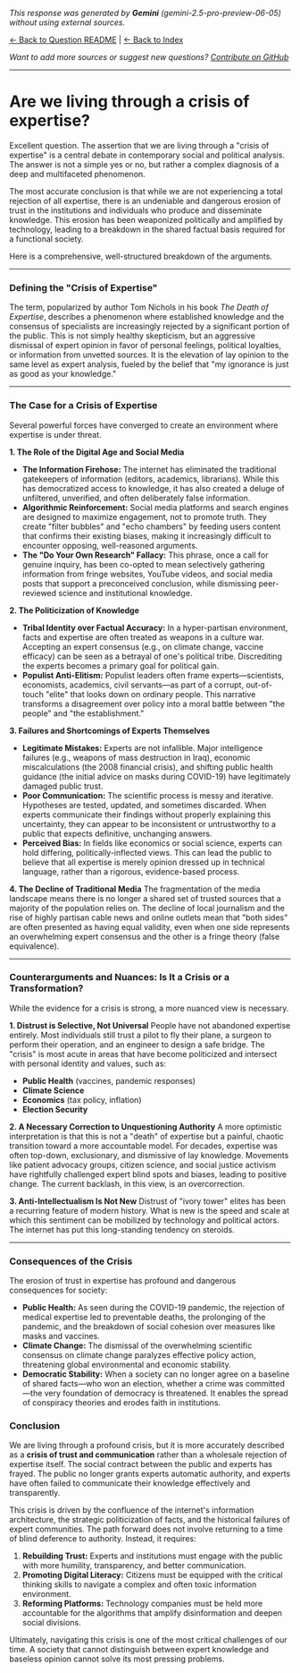 <!-- 
Generated by: gemini
Model: gemini-2.5-pro-preview-06-05
Prompt type: default
Generated at: 2025-06-09T20:41:38.373875
-->

*This response was generated by **Gemini** (gemini-2.5-pro-preview-06-05) without using external sources.*

[← Back to Question README](README.md) | [← Back to Index](../README.md)

*Want to add more sources or suggest new questions? [Contribute on GitHub](https://github.com/justinwest/SuggestedSources)*

---

# Are we living through a crisis of expertise?

Excellent question. The assertion that we are living through a "crisis of expertise" is a central debate in contemporary social and political analysis. The answer is not a simple yes or no, but rather a complex diagnosis of a deep and multifaceted phenomenon.

The most accurate conclusion is that while we are not experiencing a total rejection of all expertise, there is an undeniable and dangerous erosion of trust in the institutions and individuals who produce and disseminate knowledge. This erosion has been weaponized politically and amplified by technology, leading to a breakdown in the shared factual basis required for a functional society.

Here is a comprehensive, well-structured breakdown of the arguments.

---

### **Defining the "Crisis of Expertise"**

The term, popularized by author Tom Nichols in his book *The Death of Expertise*, describes a phenomenon where established knowledge and the consensus of specialists are increasingly rejected by a significant portion of the public. This is not simply healthy skepticism, but an aggressive dismissal of expert opinion in favor of personal feelings, political loyalties, or information from unvetted sources. It is the elevation of lay opinion to the same level as expert analysis, fueled by the belief that "my ignorance is just as good as your knowledge."

---

### **The Case for a Crisis of Expertise**

Several powerful forces have converged to create an environment where expertise is under threat.

**1. The Role of the Digital Age and Social Media**
*   **The Information Firehose:** The internet has eliminated the traditional gatekeepers of information (editors, academics, librarians). While this has democratized access to knowledge, it has also created a deluge of unfiltered, unverified, and often deliberately false information.
*   **Algorithmic Reinforcement:** Social media platforms and search engines are designed to maximize engagement, not to promote truth. They create "filter bubbles" and "echo chambers" by feeding users content that confirms their existing biases, making it increasingly difficult to encounter opposing, well-reasoned arguments.
*   **The "Do Your Own Research" Fallacy:** This phrase, once a call for genuine inquiry, has been co-opted to mean selectively gathering information from fringe websites, YouTube videos, and social media posts that support a preconceived conclusion, while dismissing peer-reviewed science and institutional knowledge.

**2. The Politicization of Knowledge**
*   **Tribal Identity over Factual Accuracy:** In a hyper-partisan environment, facts and expertise are often treated as weapons in a culture war. Accepting an expert consensus (e.g., on climate change, vaccine efficacy) can be seen as a betrayal of one's political tribe. Discrediting the experts becomes a primary goal for political gain.
*   **Populist Anti-Elitism:** Populist leaders often frame experts—scientists, economists, academics, civil servants—as part of a corrupt, out-of-touch "elite" that looks down on ordinary people. This narrative transforms a disagreement over policy into a moral battle between "the people" and "the establishment."

**3. Failures and Shortcomings of Experts Themselves**
*   **Legitimate Mistakes:** Experts are not infallible. Major intelligence failures (e.g., weapons of mass destruction in Iraq), economic miscalculations (the 2008 financial crisis), and shifting public health guidance (the initial advice on masks during COVID-19) have legitimately damaged public trust.
*   **Poor Communication:** The scientific process is messy and iterative. Hypotheses are tested, updated, and sometimes discarded. When experts communicate their findings without properly explaining this uncertainty, they can appear to be inconsistent or untrustworthy to a public that expects definitive, unchanging answers.
*   **Perceived Bias:** In fields like economics or social science, experts can hold differing, politically-inflected views. This can lead the public to believe that all expertise is merely opinion dressed up in technical language, rather than a rigorous, evidence-based process.

**4. The Decline of Traditional Media**
The fragmentation of the media landscape means there is no longer a shared set of trusted sources that a majority of the population relies on. The decline of local journalism and the rise of highly partisan cable news and online outlets mean that "both sides" are often presented as having equal validity, even when one side represents an overwhelming expert consensus and the other is a fringe theory (false equivalence).

---

### **Counterarguments and Nuances: Is It a Crisis or a Transformation?**

While the evidence for a crisis is strong, a more nuanced view is necessary.

**1. Distrust is Selective, Not Universal**
People have not abandoned expertise entirely. Most individuals still trust a pilot to fly their plane, a surgeon to perform their operation, and an engineer to design a safe bridge. The "crisis" is most acute in areas that have become politicized and intersect with personal identity and values, such as:
*   **Public Health** (vaccines, pandemic responses)
*   **Climate Science**
*   **Economics** (tax policy, inflation)
*   **Election Security**

**2. A Necessary Correction to Unquestioning Authority**
A more optimistic interpretation is that this is not a "death" of expertise but a painful, chaotic transition toward a more accountable model. For decades, expertise was often top-down, exclusionary, and dismissive of lay knowledge. Movements like patient advocacy groups, citizen science, and social justice activism have rightfully challenged expert blind spots and biases, leading to positive change. The current backlash, in this view, is an overcorrection.

**3. Anti-Intellectualism Is Not New**
Distrust of "ivory tower" elites has been a recurring feature of modern history. What is new is the speed and scale at which this sentiment can be mobilized by technology and political actors. The internet has put this long-standing tendency on steroids.

---

### **Consequences of the Crisis**

The erosion of trust in expertise has profound and dangerous consequences for society:

*   **Public Health:** As seen during the COVID-19 pandemic, the rejection of medical expertise led to preventable deaths, the prolonging of the pandemic, and the breakdown of social cohesion over measures like masks and vaccines.
*   **Climate Change:** The dismissal of the overwhelming scientific consensus on climate change paralyzes effective policy action, threatening global environmental and economic stability.
*   **Democratic Stability:** When a society can no longer agree on a baseline of shared facts—who won an election, whether a crime was committed—the very foundation of democracy is threatened. It enables the spread of conspiracy theories and erodes faith in institutions.

### **Conclusion**

We are living through a profound crisis, but it is more accurately described as a **crisis of trust and communication** rather than a wholesale rejection of expertise itself. The social contract between the public and experts has frayed. The public no longer grants experts automatic authority, and experts have often failed to communicate their knowledge effectively and transparently.

This crisis is driven by the confluence of the internet's information architecture, the strategic politicization of facts, and the historical failures of expert communities. The path forward does not involve returning to a time of blind deference to authority. Instead, it requires:

1.  **Rebuilding Trust:** Experts and institutions must engage with the public with more humility, transparency, and better communication.
2.  **Promoting Digital Literacy:** Citizens must be equipped with the critical thinking skills to navigate a complex and often toxic information environment.
3.  **Reforming Platforms:** Technology companies must be held more accountable for the algorithms that amplify disinformation and deepen social divisions.

Ultimately, navigating this crisis is one of the most critical challenges of our time. A society that cannot distinguish between expert knowledge and baseless opinion cannot solve its most pressing problems.